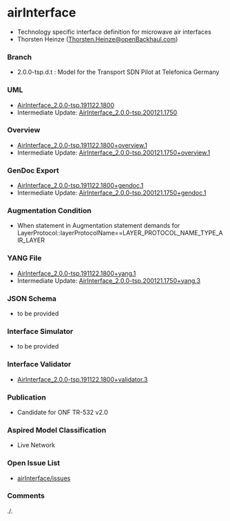 # airInterface
- Technology specific interface definition for microwave air interfaces
- Thorsten Heinze (Thorsten.Heinze@openBackhaul.com)

### Branch
- 2.0.0-tsp.d.t : Model for the Transport SDN Pilot at Telefonica Germany

### UML
- [AirInterface_2.0.0-tsp.191122.1800](./AirInterface_2.0.0-tsp.191122.1800.zip)
- Intermediate Update: [AirInterface_2.0.0-tsp.200121.1750](./AirInterface_2.0.0-tsp.200121.1750.zip)

### Overview 
- [AirInterface_2.0.0-tsp.191122.1800+overview.1](./AirInterface_2.0.0-tsp.191122.1800+overview.1.png)
- Intermediate Update: [AirInterface_2.0.0-tsp.200121.1750+overview.1](./AirInterface_2.0.0-tsp.200121.1750+overview.1.png)

### GenDoc Export
- [AirInterface_2.0.0-tsp.191122.1800+gendoc.1](./AirInterface_2.0.0-tsp.191122.1800+gendoc.1.docx)
- Intermediate Update: [AirInterface_2.0.0-tsp.200121.1750+gendoc.1](./AirInterface_2.0.0-tsp.200121.1750+gendoc.1.docx)

### Augmentation Condition
- When statement in Augmentation statement demands for LayerProtocol::layerProtocolName==LAYER_PROTOCOL_NAME_TYPE_AIR_LAYER

### YANG File
- [AirInterface_2.0.0-tsp.191122.1800+yang.1](./AirInterface_2.0.0-tsp.191122.1800+yang.1.zip)
- Intermediate Update: [AirInterface_2.0.0-tsp.200121.1750+yang.3](./AirInterface_2.0.0-tsp.200121.1750+yang.3.zip)

### JSON Schema
- to be provided

### Interface Simulator
- to be provided

### Interface Validator
- [AirInterface_2.0.0-tsp.191122.1800+validator.3](./AirInterface_2.0.0-tsp.191122.1800+validator.3.zip)

### Publication
- Candidate for ONF TR-532 v2.0 

### Aspired Model Classification
- Live Network

### Open Issue List
- [airInterface/issues](../../issues)

### Comments
./.
